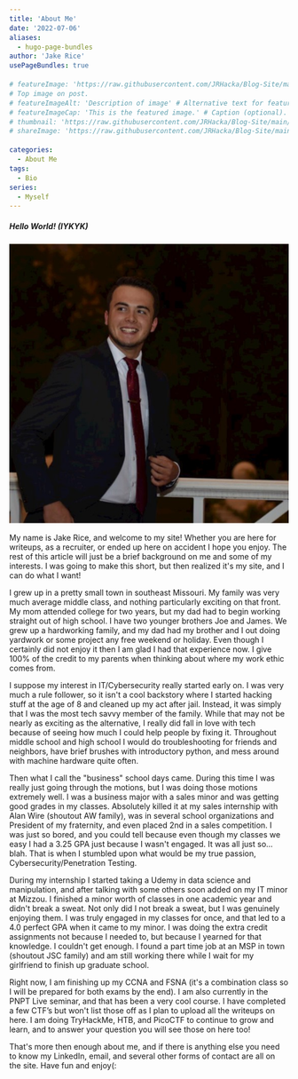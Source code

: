 ```yaml
---
title: 'About Me'
date: '2022-07-06'
aliases:
  - hugo-page-bundles
author: 'Jake Rice'
usePageBundles: true

# featureImage: 'https://raw.githubusercontent.com/JRHacka/Blog-Site/main/jrhacka/static/images/BioPic.png'
# Top image on post.
# featureImageAlt: 'Description of image' # Alternative text for featured image.
# featureImageCap: 'This is the featured image.' # Caption (optional).
# thumbnail: 'https://raw.githubusercontent.com/JRHacka/Blog-Site/main/jrhacka/static/logos/logo.png' # Image in lists of posts.
# shareImage: 'https://raw.githubusercontent.com/JRHacka/Blog-Site/main/jrhacka/static/logos/logo.png' # For SEO and social media snippets.

categories:
  - About Me
tags:
  - Bio
series:
  - Myself
---
```

##### Hello World! (IYKYK) 

![:left ::round](https://raw.githubusercontent.com/JRHacka/Blog-Site/main/jrhacka/static/logos/me.jpg)

My name is Jake Rice, and welcome to my site! Whether you are here for writeups, as a recruiter, or ended up here on accident I hope you enjoy. The rest of this article will just be a brief background on me and some of my interests. I was going to make this short, but then realized it's my site, and I can do what I want! 



I grew up in a pretty small town in southeast Missouri. My family was very much average middle class, and nothing particularly exciting on that front. My mom attended college for two years, but my dad had to begin working straight out of high school. I have two younger brothers Joe and James. We grew up a hardworking family, and my dad had my brother and I out doing yardwork or some project any free weekend or holiday. Even though I certainly did not enjoy it then I am glad I had that experience now. I give 100% of the credit to my parents when thinking about where my work ethic comes from.  

 

I suppose my interest in IT/Cybersecurity really started early on. I was very much a rule follower, so it isn't a cool backstory where I started hacking stuff at the age of 8 and cleaned up my act after jail. Instead, it was simply that I was the most tech savvy member of the family. While that may not be nearly as exciting as the alternative, I really did fall in love with tech because of seeing how much I could help people by fixing it. Throughout middle school and high school I would do troubleshooting for friends and neighbors, have brief brushes with introductory python, and mess around with machine hardware quite often. 

 

Then what I call the "business" school days came. During this time I was really just going through the motions, but I was doing those motions extremely well. I was a business major with a sales minor and was getting good grades in my classes. Absolutely killed it at my sales internship with Alan Wire (shoutout AW family), was in several school organizations and President of my fraternity, and even placed 2nd in a sales competition. I was just so bored, and you could tell because even though my classes we easy I had a 3.25 GPA just because I wasn't engaged. It was all just so... blah. That is when I stumbled upon what would be my true passion, Cybersecurity/Penetration Testing. 

 

During my internship I started taking a Udemy in data science and manipulation, and after talking with some others soon added on my IT minor at Mizzou. I finished a minor worth of classes in one academic year and didn't break a sweat. Not only did I not break a sweat, but I was genuinely enjoying them. I was truly engaged in my classes for once, and that led to a 4.0 perfect GPA when it came to my minor. I was doing the extra credit assignments not because I needed to, but because I yearned for that knowledge. I couldn't get enough. I found a part time job at an MSP in town (shoutout JSC family) and am still working there while I wait for my girlfriend to finish up graduate school. 

 

Right now, I am finishing up my CCNA and FSNA (it's a combination class so I will be prepared for both exams by the end). I am also currently in the PNPT Live seminar, and that has been a very cool course.  I have completed a few CTF’s but won't list those off as I plan to upload all the writeups on here. I am doing TryHackMe, HTB, and PicoCTF to continue to grow and learn, and to answer your question you will see those on here too! 

 

That's more then enough about me, and if there is anything else you need to know my LinkedIn, email, and several other forms of contact are all on the site. Have fun and enjoy(: 